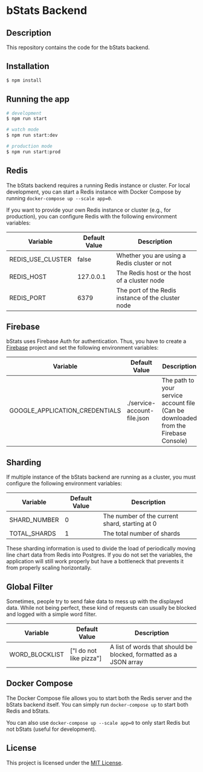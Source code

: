 # bStats Backend

## Description

This repository contains the code for the bStats backend.

## Installation

```bash
$ npm install
```

## Running the app

```bash
# development
$ npm run start

# watch mode
$ npm run start:dev

# production mode
$ npm run start:prod
```

## Redis

The bStats backend requires a running Redis instance or cluster.
For local development, you can start a Redis instance with Docker Compose by running `docker-compose up --scale app=0`.

If you want to provide your own Redis instance or cluster (e.g., for production), you can configure Redis with the
following environment variables:

| Variable          | Default Value | Description                                        |
| ----------------- | ------------- | -------------------------------------------------- |
| REDIS_USE_CLUSTER | false         | Whether you are using a Redis cluster or not       |
| REDIS_HOST        | 127.0.0.1     | The Redis host or the host of a cluster node       |
| REDIS_PORT        | 6379          | The port of the Redis instance of the cluster node |

## Firebase

bStats uses Firebase Auth for authentication.
Thus, you have to create a [Firebase](https://firebase.google.com/) project and set the following environment variables:

| Variable                       | Default Value               | Description                                                                         |
| ------------------------------ | --------------------------- | ----------------------------------------------------------------------------------- |
| GOOGLE_APPLICATION_CREDENTIALS | ./service-account-file.json | The path to your service account file (Can be downloaded from the Firebase Console) |

## Sharding

If multiple instance of the bStats backend are running as a cluster, you must configure the following environment variables:

| Variable     | Default Value | Description                                    |
| ------------ | ------------- | ---------------------------------------------- |
| SHARD_NUMBER | 0             | The number of the current shard, starting at 0 |
| TOTAL_SHARDS | 1             | The total number of shards                     |

These sharding information is used to divide the load of periodically moving line chart data from Redis into Postgres.
If you do not set the variables, the application will still work properly but have a bottleneck that prevents it from
properly scaling horizontally.

## Global Filter

Sometimes, people try to send fake data to mess up with the displayed data.
While not being perfect, these kind of requests can usually be blocked and logged with a simple word filter.

| Variable       | Default Value           | Description                                                       |
| -------------- | ----------------------- | ----------------------------------------------------------------- |
| WORD_BLOCKLIST | ["I do not like pizza"] | A list of words that should be blocked, formatted as a JSON array |

## Docker Compose

The Docker Compose file allows you to start both the Redis server and the bStats backend itself.
You can simply run `docker-compose up` to start both Redis and bStats.

You can also use `docker-compose up --scale app=0` to only start Redis but not bStats (useful for development).

## License

This project is licensed under the [MIT License](/LICENSE).
